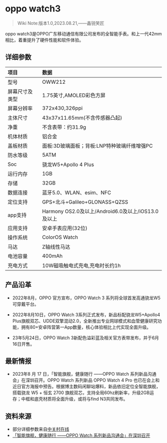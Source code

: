 # oppo watch3

>Wiki Note:版本1.0,2023.08.21,——鑫锐笑匠

oppo watch3是OPPO广东移动通信有限公司发布的全智能手表。和上一代42mm相比，着重提升了硬件性能和软件体验。


## 详细参数
|项目|数据|
|:---|:---|
|型号|OWW212|
|屏幕尺寸及类型|1.75英寸,AMOLED彩色方屏|
|屏幕分辨率|372x430,326ppi|
|主体尺寸|43x37x11.65mm(不含传感器凸起)|
|净重|不含表带：约31.9g|
|机体材质|铝合金|
|盖板材质|面板:3D玻璃面板；背板:LNP特种玻璃纤维增强PC|
|防水等级|5ATM|
|Soc|骁龙W5+Apollo 4 Plus|
|运行内存|1GB|
|存储|32GB|
|数据连接|蓝牙5.0、WLAN、esim、NFC|
|定位支持|GPS+北斗+Galileo+GLONASS+QZSS|
|app支持|Harmony OS2.0及以上/Android6.0及以上/iOS13.0及以上|
|应用支持|安卓手表应用(32位)|
|操作系统|ColorOS Watch|
|马达|Z轴线性马达|
|电池容量|400mAh|
|充电方式|10W磁吸触电式充电,充电时长约1h|


## 产品沿革

- 2022年8月，OPPO 官方宣布，OPPO Watch 3 系列将全球首发高通骁龙W5可穿戴平台。

- 2022年8月10日，OPPO Watch 3系列正式发布，新品标配骁龙W5+Apollo4 Plus旗舰双芯、UDDE双擎混动2.0，全新推出专业网球模式和血管健康研究功能，拥有80+安卓阵营第一App数量，核心体验相比上代实现全面升级。

- 23年5月24日，OPPO Watch 3新配色溢彩蓝及相关官方表带发布，并于6月16日开售。

## 最新情报

- 2023年8 月 17 日，「智能旗舰，健康随行 ——OPPO Watch 系列新品沟通会」在深圳召开。OPPO Watch 系列新品 OPPO Watch 4 Pro 也已在会上和近日官方海报中预告。根据博主数码闲聊站爆料，新品依旧定位全智能旗舰，搭载骁龙 W5 + 恒玄 2700 旗舰双芯，支持全局60hz刷新率，升级2GB运存；中框和底壳材质将全面升级，或将与find N3共同发布。

## 资料来源

- 部分详细参数来自[中关村在线](https://detail.zol.com.cn/1424/1423115/param.shtml )
- [「智能旗舰，健康随行 ——OPPO Watch 系列新品沟通会」在深圳召开](https://www.ithome.com/0/713/126.htm)
